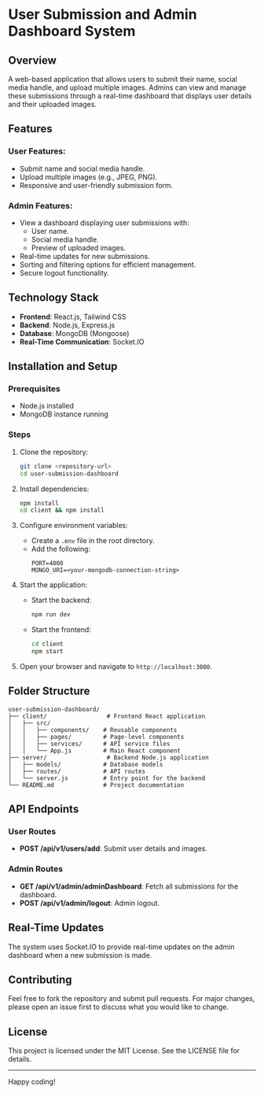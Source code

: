 # User Submission and Admin Dashboard System

## Overview
A web-based application that allows users to submit their name, social media handle, and upload multiple images. Admins can view and manage these submissions through a real-time dashboard that displays user details and their uploaded images.

## Features

### User Features:
- Submit name and social media handle.
- Upload multiple images (e.g., JPEG, PNG).
- Responsive and user-friendly submission form.

### Admin Features:
- View a dashboard displaying user submissions with:
  - User name.
  - Social media handle.
  - Preview of uploaded images.
- Real-time updates for new submissions.
- Sorting and filtering options for efficient management.
- Secure logout functionality.

## Technology Stack
- **Frontend**: React.js, Tailwind CSS
- **Backend**: Node.js, Express.js
- **Database**: MongoDB (Mongoose)
- **Real-Time Communication**: Socket.IO

## Installation and Setup

### Prerequisites
- Node.js installed
- MongoDB instance running

### Steps
1. Clone the repository:
   ```bash
   git clone <repository-url>
   cd user-submission-dashboard
   ```

2. Install dependencies:
   ```bash
   npm install
   cd client && npm install
   ```

3. Configure environment variables:
   - Create a `.env` file in the root directory.
   - Add the following:
     ```
     PORT=4000
     MONGO_URI=<your-mongodb-connection-string>
     ```

4. Start the application:
   - Start the backend:
     ```bash
     npm run dev
     ```
   - Start the frontend:
     ```bash
     cd client
     npm start
     ```

5. Open your browser and navigate to `http://localhost:3000`.

## Folder Structure
```
user-submission-dashboard/
├── client/                 # Frontend React application
│   ├── src/
│   │   ├── components/    # Reusable components
│   │   ├── pages/         # Page-level components
│   │   ├── services/      # API service files
│   │   └── App.js         # Main React component
├── server/                 # Backend Node.js application
│   ├── models/            # Database models
│   ├── routes/            # API routes
│   └── server.js          # Entry point for the backend
└── README.md              # Project documentation
```

## API Endpoints

### User Routes
- **POST /api/v1/users/add**: Submit user details and images.

### Admin Routes
- **GET /api/v1/admin/adminDashboard**: Fetch all submissions for the dashboard.
- **POST /api/v1/admin/logout**: Admin logout.

## Real-Time Updates
The system uses Socket.IO to provide real-time updates on the admin dashboard when a new submission is made.

## Contributing
Feel free to fork the repository and submit pull requests. For major changes, please open an issue first to discuss what you would like to change.

## License
This project is licensed under the MIT License. See the LICENSE file for details.

---

Happy coding!
